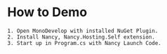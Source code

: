 How to Demo
===========

	1. Open MonoDevelop with installed NuGet Plugin.
	2. Install Nancy, Nancy.Hosting.Self extension.
	3. Start up in Program.cs with Nancy Launch Code.

